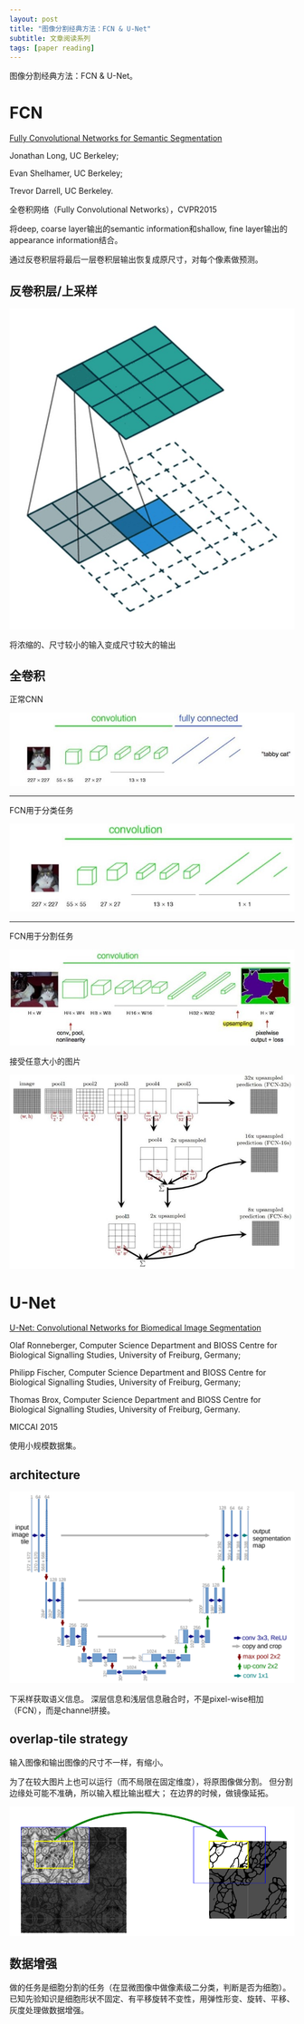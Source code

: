 ```yaml
---
layout: post
title: "图像分割经典方法：FCN & U-Net"
subtitle: 文章阅读系列
tags: [paper reading]
---
```


图像分割经典方法：FCN & U-Net。

# FCN

[Fully Convolutional Networks for Semantic Segmentation](https://arxiv.org/abs/1411.4038)

Jonathan Long, UC Berkeley;

Evan Shelhamer, UC Berkeley;

Trevor Darrell, UC Berkeley.

全卷积网络（Fully Convolutional Networks），CVPR2015

将deep, coarse layer输出的semantic information和shallow, fine layer输出的appearance information结合。

通过反卷积层将最后一层卷积层输出恢复成原尺寸，对每个像素做预测。

## 反卷积层/上采样

![上采样](../assets/paper_img/upsampling.jpg)

将浓缩的、尺寸较小的输入变成尺寸较大的输出

## 全卷积

正常CNN

![](../assets/paper_img/FCN_normal_CNN.jpg)

------------

FCN用于分类任务

![](../assets/paper_img/FCN_classification.jpg)

-----------

FCN用于分割任务

![](../assets/paper_img/FCN_segmentation.jpg)

接受任意大小的图片

![](../assets/paper_img/FCN_architecture.jpg)

# U-Net

[U-Net: Convolutional Networks for Biomedical Image Segmentation](https://arxiv.org/abs/1505.04597)

Olaf Ronneberger, Computer Science Department and BIOSS Centre for Biological Signalling Studies, University of Freiburg, Germany;

Philipp Fischer, Computer Science Department and BIOSS Centre for Biological Signalling Studies, University of Freiburg, Germany;

Thomas Brox, Computer Science Department and BIOSS Centre for Biological Signalling Studies, University of Freiburg, Germany.

MICCAI 2015

使用小规模数据集。

## architecture

![U-Net architecture](../assets/paper_img/U-Net_architecture.png)

下采样获取语义信息。
深层信息和浅层信息融合时，不是pixel-wise相加（FCN），而是channel拼接。

## overlap-tile strategy

输入图像和输出图像的尺寸不一样，有缩小。

为了在较大图片上也可以运行（而不局限在固定维度），将原图像做分割。
但分割边缘处可能不准确，所以输入框比输出框大；
在边界的时候，做镜像延拓。

![](../assets/paper_img/U-Net_overlap-tile.png)

## 数据增强

做的任务是细胞分割的任务（在显微图像中做像素级二分类，判断是否为细胞）。
已知先验知识是细胞形状不固定、有平移旋转不变性，用弹性形变、旋转、平移、灰度处理做数据增强。

